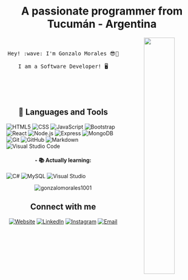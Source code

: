 <h1 align="center">A passionate programmer from Tucumán - Argentina</h3>

<p align="center">
  <img src="https://media.giphy.com/media/l0He4nkyI5cMhXzvW/giphy.gif" width="40%" align="right">
  <br><br>
  <samp>
    Hey! :wave: I'm Gonzalo Morales 😎🤘
    <br><br>
    I am a Software Developer! 🖥️
  </samp>
</p>

<br>
<br>
<br>

<h2 align="center">🔧 Languages and Tools</h3>
<p align"center">
  
![HTML5](https://img.shields.io/badge/-HTML5-333333?style=flat&logo=HTML5)
![CSS](https://img.shields.io/badge/-CSS-333333?style=flat&logo=CSS3&logoColor=1572B6)
![JavaScript](https://img.shields.io/badge/-JavaScript-333333?style=flat&logo=javascript)
![Bootstrap](https://img.shields.io/badge/-Bootstrap-333333?style=flat&logo=bootstrap&logoColor=563D7C)
![React](https://img.shields.io/badge/-React-333333?style=flat&logo=react)
![Node.js](https://img.shields.io/badge/-Node.js-333333?style=flat&logo=node.js)
![Express](https://img.shields.io/badge/-ExpressJS-333333?style=flat&logo=express)
![MongoDB](https://img.shields.io/badge/-MongoDB-333333?style=flat&logo=mongodb)
![Git](https://img.shields.io/badge/-Git-333333?style=flat&logo=git)
![GitHub](https://img.shields.io/badge/-GitHub-333333?style=flat&logo=github)
![Markdown](https://img.shields.io/badge/-Markdown-333333?style=flat&logo=markdown)
![Visual Studio Code](https://img.shields.io/badge/-Visual%20Studio%20Code-333333?style=flat&logo=visual-studio-code&logoColor=007ACC)
</p>

<h4 align="center">- 📚 Actually learning: </h3>
<p align="center">
  
![C#](https://img.shields.io/badge/-C%23-333333?style=flat&logo=c-sharp)
![MySQL](https://img.shields.io/badge/-MySQL-333333?style=flat&logo=mysql)
![Visual Studio](https://img.shields.io/badge/-Visual_Studio-333333?style=flat&logo=visualstudio)
</p>

<p align="center"><img align="center" src="https://github-readme-stats.vercel.app/api/top-langs?username=gonzalomorales1001&show_icons=true&locale=en&layout=compact" alt="gonzalomorales1001" /></p>

<h2 align="center">Connect with me</h3>

<p align="center">
<a href="https://portfolio-preview-gm.netlify.app/"><img alt="Website" src="https://img.shields.io/badge/Website-Gonzalo%20Morales-cyan?style=flat-square&logo=internet-explorer"></a>
<a href="www.linkedin.com/in/gonzalomorales-web"><img alt="LinkedIn" src="https://img.shields.io/badge/LinkedIn-Gonzalo%20Morales-cyan?style=flat-square&logo=linkedin"></a>
<a href="https://www.instagram.com/goncho021/"><img alt="Instagram" src="https://img.shields.io/badge/Instagram-@goncho021-cyan?style=flat-square&logo=instagram"></a>
<a href="mailto:gonzalomorales1001@gmail.com"><img alt="Email" src="https://img.shields.io/badge/Email-gonzalomorales1001@gmail.com-cyan?style=flat-square&logo=gmail"></a>
</p>

<!--
Here are some ideas to get you started:

- 🔭 I’m currently working on 
- 🌱 I’m currently learning ...
- 👯 I’m looking to collaborate on ...
- 🤔 I’m looking for help with 
- 💬 Ask me about 
- 📫 How to reach me: Write a message in my social networks
- 😄 Pronouns: Goncho
- ⚡ Fun fact: ...
-->
